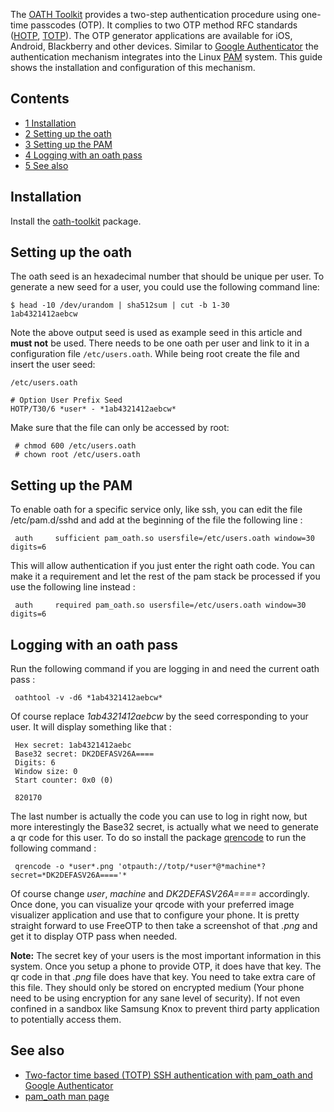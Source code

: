 The [OATH Toolkit](http://www.nongnu.org/oath-toolkit/index.html) provides a two-step authentication procedure using one-time passcodes (OTP). It complies to two OTP method RFC standards ([HOTP](https://en.wikipedia.org/wiki/HMAC-based_One-time_Password_Algorithm "w:HMAC-based One-time Password Algorithm"), [TOTP](https://en.wikipedia.org/wiki/Time-based_One-time_Password_Algorithm "w:Time-based One-time Password Algorithm")). The OTP generator applications are available for iOS, Android, Blackberry and other devices. Similar to [Google Authenticator](/index.php/Google_Authenticator "Google Authenticator") the authentication mechanism integrates into the Linux [PAM](/index.php/PAM "PAM") system. This guide shows the installation and configuration of this mechanism.

## Contents

*   [1 Installation](#Installation)
*   [2 Setting up the oath](#Setting_up_the_oath)
*   [3 Setting up the PAM](#Setting_up_the_PAM)
*   [4 Logging with an oath pass](#Logging_with_an_oath_pass)
*   [5 See also](#See_also)

## Installation

Install the [oath-toolkit](https://www.archlinux.org/packages/?name=oath-toolkit) package.

## Setting up the oath

The oath seed is an hexadecimal number that should be unique per user. To generate a new seed for a user, you could use the following command line:

```
$ head -10 /dev/urandom | sha512sum | cut -b 1-30
1ab4321412aebcw

```

Note the above output seed is used as example seed in this article and **must not** be used. There needs to be one oath per user and link to it in a configuration file `/etc/users.oath`. While being root create the file and insert the user seed:

 `/etc/users.oath` 
```
# Option User Prefix Seed
HOTP/T30/6 *user* - *1ab4321412aebcw*
```

Make sure that the file can only be accessed by root:

```
 # chmod 600 /etc/users.oath
 # chown root /etc/users.oath

```

## Setting up the PAM

To enable oath for a specific service only, like ssh, you can edit the file /etc/pam.d/sshd and add at the beginning of the file the following line :

```
 auth	  sufficient pam_oath.so usersfile=/etc/users.oath window=30 digits=6

```

This will allow authentication if you just enter the right oath code. You can make it a requirement and let the rest of the pam stack be processed if you use the following line instead :

```
 auth	  required pam_oath.so usersfile=/etc/users.oath window=30 digits=6

```

## Logging with an oath pass

Run the following command if you are logging in and need the current oath pass :

```
 oathtool -v -d6 *1ab4321412aebcw*

```

Of course replace *1ab4321412aebcw* by the seed corresponding to your user. It will display something like that :

```
 Hex secret: 1ab4321412aebc
 Base32 secret: DK2DEFASV26A====
 Digits: 6
 Window size: 0
 Start counter: 0x0 (0)

```

```
 820170

```

The last number is actually the code you can use to log in right now, but more interestingly the Base32 secret, is actually what we need to generate a qr code for this user. To do so install the package [qrencode](https://www.archlinux.org/packages/?name=qrencode) to run the following command :

```
 qrencode -o *user*.png 'otpauth://totp/*user*@*machine*?secret=*DK2DEFASV26A===='*

```

Of course change *user*, *machine* and *DK2DEFASV26A====* accordingly. Once done, you can visualize your qrcode with your preferred image visualizer application and use that to configure your phone. It is pretty straight forward to use FreeOTP to then take a screenshot of that *.png* and get it to display OTP pass when needed.

**Note:** The secret key of your users is the most important information in this system. Once you setup a phone to provide OTP, it does have that key. The qr code in that *.png* file does have that key. You need to take extra care of this file. They should only be stored on encrypted medium (Your phone need to be using encryption for any sane level of security). If not even confined in a sandbox like Samsung Knox to prevent third party application to potentially access them.

## See also

*   [Two-factor time based (TOTP) SSH authentication with pam_oath and Google Authenticator](http://spod.cx/blog/two-factor-ssh-auth-with-pam_oath-google-authenticator.shtml)
*   [pam_oath man page](http://www.nongnu.org/oath-toolkit/pam_oath.html)